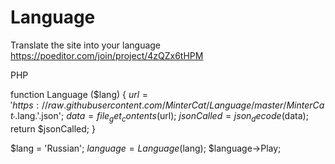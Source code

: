 # Language

Translate the site into your language
https://poeditor.com/join/project/4zQZx6tHPM

PHP

function Language ($lang)
{
$url = 'https://raw.githubusercontent.com/MinterCat/Language/master/MinterCat_'.$lang.'.json';
$data = file_get_contents($url);
    $jsonCalled = json_decode($data);
    return $jsonCalled;
}

$lang = 'Russian';
$language = Language($lang);
$language->Play;
